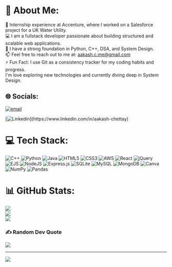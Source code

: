 # 💫 About Me:
🔭 Internship experience at Accenture, where I worked on a Salesforce project for a UK Water Utility.<br>💻 I am a fullstack developer passionate about building structured and scalable web applications.<br>🧠 I have a strong foundation in Python, C++, DSA, and System Design.<br>📫 Feel free to reach out to me at: aakash.c.me@gmail.com<br>⚡ Fun Fact: I use Git as a consistency tracker for my coding habits and progress.<br>I'm love exploring new technologies and currently diving deep in System Design.<br>


## 🌐 Socials:
[![email](https://img.shields.io/badge/Email-D14836?logo=gmail&logoColor=white)](mailto:aakash.c.me@gmail.com) 

[![Linkedin]([https://img.shields.io/badge/Email-D14836?logo=gmail&logoColor=white](https://raw.githubusercontent.com/rahuldkjain/github-profile-readme-generator/master/src/images/icons/Social/linked-in-alt.svg))](https://www.linkedin.com/in/aakash-chettay) 

# 💻 Tech Stack:
![C++](https://img.shields.io/badge/c++-%2300599C.svg?style=for-the-badge&logo=c%2B%2B&logoColor=white) ![Python](https://img.shields.io/badge/python-3670A0?style=for-the-badge&logo=python&logoColor=ffdd54) ![Java](https://img.shields.io/badge/java-%23ED8B00.svg?style=for-the-badge&logo=openjdk&logoColor=white) ![HTML5](https://img.shields.io/badge/html5-%23E34F26.svg?style=for-the-badge&logo=html5&logoColor=white) ![CSS3](https://img.shields.io/badge/css3-%231572B6.svg?style=for-the-badge&logo=css3&logoColor=white) ![AWS](https://img.shields.io/badge/AWS-%23FF9900.svg?style=for-the-badge&logo=amazon-aws&logoColor=white) ![React](https://img.shields.io/badge/react-%2320232a.svg?style=for-the-badge&logo=react&logoColor=%2361DAFB) ![jQuery](https://img.shields.io/badge/jquery-%230769AD.svg?style=for-the-badge&logo=jquery&logoColor=white) ![EJS](https://img.shields.io/badge/ejs-%23B4CA65.svg?style=for-the-badge&logo=ejs&logoColor=black) ![NodeJS](https://img.shields.io/badge/node.js-6DA55F?style=for-the-badge&logo=node.js&logoColor=white) ![Express.js](https://img.shields.io/badge/express.js-%23404d59.svg?style=for-the-badge&logo=express&logoColor=%2361DAFB) ![SQLite](https://img.shields.io/badge/sqlite-%2307405e.svg?style=for-the-badge&logo=sqlite&logoColor=white) ![MySQL](https://img.shields.io/badge/mysql-4479A1.svg?style=for-the-badge&logo=mysql&logoColor=white) ![MongoDB](https://img.shields.io/badge/MongoDB-%234ea94b.svg?style=for-the-badge&logo=mongodb&logoColor=white) ![Canva](https://img.shields.io/badge/Canva-%2300C4CC.svg?style=for-the-badge&logo=Canva&logoColor=white) ![NumPy](https://img.shields.io/badge/numpy-%23013243.svg?style=for-the-badge&logo=numpy&logoColor=white) ![Pandas](https://img.shields.io/badge/pandas-%23150458.svg?style=for-the-badge&logo=pandas&logoColor=white)
# 📊 GitHub Stats:
![](https://github-readme-stats.vercel.app/api?username=AakashChettay&theme=dark&hide_border=true&include_all_commits=false&count_private=true)<br/>
![](https://nirzak-streak-stats.vercel.app/?user=AakashChettay&theme=dark&hide_border=true)<br/>
![](https://github-readme-stats.vercel.app/api/top-langs/?username=AakashChettay&theme=dark&hide_border=true&include_all_commits=false&count_private=true&layout=compact)

### ✍️ Random Dev Quote
![](https://quotes-github-readme.vercel.app/api?type=horizontal&theme=light)

---
[![](https://visitcount.itsvg.in/api?id=AakashChettay&icon=0&color=0)](https://visitcount.itsvg.in)

<!-- Proudly created with GPRM ( https://gprm.itsvg.in ) -->
